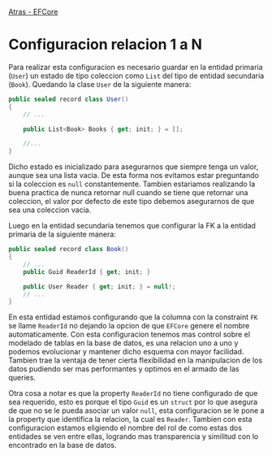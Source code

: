 [Atras - EFCore](https://github.com/IngSoft-DA2/DA2-Tecnologia/tree/ef-core)
# Configuracion relacion 1 a N

Para realizar esta configuracion es necesario guardar en la entidad primaria (`User`) un estado de tipo coleccion como `List` del tipo de entidad secundaria (`Book`). Quedando la clase `User` de la siguiente manera:
```C#
public sealed record class User()
{
    // ...

    public List<Book> Books { get; init; } = [];

    //...
}
```
Dicho estado es inicializado para asegurarnos que siempre tenga un valor, aunque sea una lista vacia. De esta forma nos evitamos estar preguntando si la coleccion es `null` constantemente. Tambien estariamos realizando la buena practica de nunca retornar null cuando se tiene que retornar una coleccion, el valor por defecto de este tipo debemos asegurarnos de que sea una coleccion vacia.

Luego en la entidad secundaria tenemos que configurar la FK a la entidad primaria de la siguiente manera:
```C#
public sealed record class Book()
{
    // ...
    public Guid ReaderId { get; init; }

    public User Reader { get; init; } = null!;
    // ...
}
```
En esta entidad estamos configurando que la columna con la constraint `FK` se llame `ReaderId` no dejando la opcion de que `EFCore` genere el nombre automaticamente. Con esta configuracion tenemos mas control sobre el modelado de tablas en la base de datos, es una relacion uno a uno y podemos evolucionar y mantener dicho esquema con mayor facilidad. Tambien trae la ventaja de tener cierta flexibilidad en la manipulacion de los datos pudiendo ser mas performantes y optimos en el armado de las queries.

Otra cosa a notar es que la property `ReaderId` no tiene configurado de que sea requerido, esto es porque el tipo `Guid` es un `struct` por lo que asegura de que no se le pueda asociar un valor `null`, esta configuracion se le pone a la property que identifica la relacion, la cual es `Reader`. Tambien con esta configuracion estamos eligiendo el nombre del rol de como estas dos entidades se ven entre ellas, logrando mas transparencia y similitud con lo encontrado en la base de datos.
